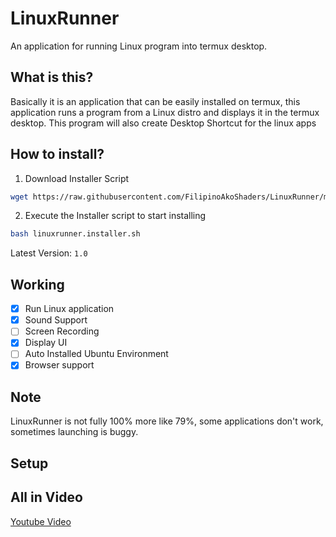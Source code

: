 # LinuxRunner
An application for running Linux program into termux desktop.

## What is this? 
Basically it is an application that can be easily installed on termux, this application runs a program from a Linux distro and displays it in the termux desktop. This program will also create Desktop Shortcut for the linux apps

## How to install?
1. Download Installer Script
```sh
wget https://raw.githubusercontent.com/FilipinoAkoShaders/LinuxRunner/main/linuxrunner.installer.sh
```
2. Execute the Installer script to start installing
```sh
bash linuxrunner.installer.sh
```

Latest Version: `1.0`

## Working
- [x] Run Linux application
- [x] Sound Support
- [ ] Screen Recording
- [x] Display UI
- [ ] Auto Installed Ubuntu Environment
- [x] Browser support

## Note 
LinuxRunner is not fully 100% more like 79%, some applications don't work, sometimes launching is buggy.

## Setup


## All in Video 
[Youtube Video](https://youtube.com)
